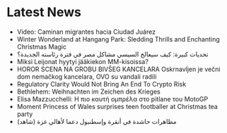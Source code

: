 # Latest News
-  Video: Caminan migrantes hacia Ciudad Juárez
-  Winter Wonderland at Hangang Park: Sledding Thrills and Enchanting Christmas Magic
-  تحديات كبيرة: كيف سيعالج السيسي مشاكل مصر في فترة رئاسته الجديدة؟
-  Miksi Leijonat hyytyi jääkiekon MM-kisoissa?
-  HOROR SCENA NA GROBU BIVŠEG KANCELARA Oskrnavljen je večni dom nemačkog kancelara, OVO su vandali radili
-  Regulatory Clarity Would Not Bring An End To Crypto Risk
-  Bethlehem: Weihnachten im Zeichen des Krieges
-  Elisa Mazzucchelli: Η πιο καυτή ομπρέλα στο pitlane του MotoGP
-  Moment Princess of Wales surprises teen footballer at Christmas tea party
-  مظاهرات حاشدة في أنقرة وإسطنبول دعما لأهالي غزة (شاهد)
